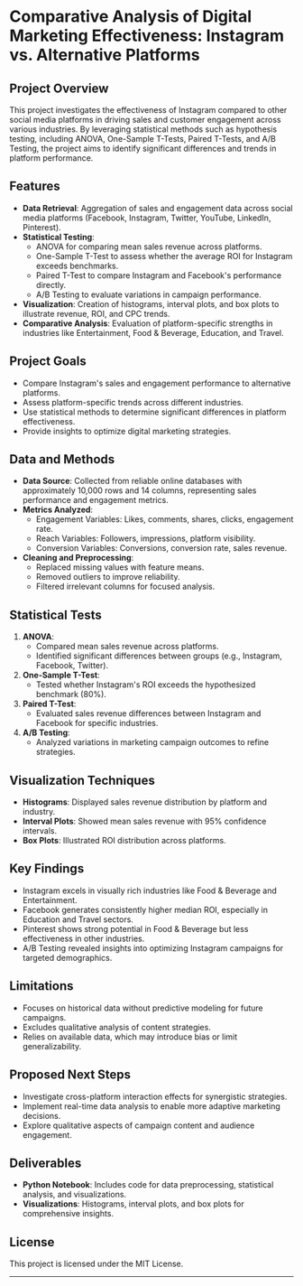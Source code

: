 # Comparative Analysis of Digital Marketing Effectiveness: Instagram vs. Alternative Platforms

## Project Overview
This project investigates the effectiveness of Instagram compared to other social media platforms in driving sales and customer engagement across various industries. By leveraging statistical methods such as hypothesis testing, including ANOVA, One-Sample T-Tests, Paired T-Tests, and A/B Testing, the project aims to identify significant differences and trends in platform performance.

## Features
- **Data Retrieval**: Aggregation of sales and engagement data across social media platforms (Facebook, Instagram, Twitter, YouTube, LinkedIn, Pinterest).
- **Statistical Testing**:
  - ANOVA for comparing mean sales revenue across platforms.
  - One-Sample T-Test to assess whether the average ROI for Instagram exceeds benchmarks.
  - Paired T-Test to compare Instagram and Facebook's performance directly.
  - A/B Testing to evaluate variations in campaign performance.
- **Visualization**: Creation of histograms, interval plots, and box plots to illustrate revenue, ROI, and CPC trends.
- **Comparative Analysis**: Evaluation of platform-specific strengths in industries like Entertainment, Food & Beverage, Education, and Travel.

## Project Goals
- Compare Instagram's sales and engagement performance to alternative platforms.
- Assess platform-specific trends across different industries.
- Use statistical methods to determine significant differences in platform effectiveness.
- Provide insights to optimize digital marketing strategies.

## Data and Methods
- **Data Source**: Collected from reliable online databases with approximately 10,000 rows and 14 columns, representing sales performance and engagement metrics.
- **Metrics Analyzed**:
  - Engagement Variables: Likes, comments, shares, clicks, engagement rate.
  - Reach Variables: Followers, impressions, platform visibility.
  - Conversion Variables: Conversions, conversion rate, sales revenue.
- **Cleaning and Preprocessing**:
  - Replaced missing values with feature means.
  - Removed outliers to improve reliability.
  - Filtered irrelevant columns for focused analysis.

## Statistical Tests
1. **ANOVA**:
   - Compared mean sales revenue across platforms.
   - Identified significant differences between groups (e.g., Instagram, Facebook, Twitter).
2. **One-Sample T-Test**:
   - Tested whether Instagram's ROI exceeds the hypothesized benchmark (80%).
3. **Paired T-Test**:
   - Evaluated sales revenue differences between Instagram and Facebook for specific industries.
4. **A/B Testing**:
   - Analyzed variations in marketing campaign outcomes to refine strategies.

## Visualization Techniques
- **Histograms**: Displayed sales revenue distribution by platform and industry.
- **Interval Plots**: Showed mean sales revenue with 95% confidence intervals.
- **Box Plots**: Illustrated ROI distribution across platforms.

## Key Findings
- Instagram excels in visually rich industries like Food & Beverage and Entertainment.
- Facebook generates consistently higher median ROI, especially in Education and Travel sectors.
- Pinterest shows strong potential in Food & Beverage but less effectiveness in other industries.
- A/B Testing revealed insights into optimizing Instagram campaigns for targeted demographics.

## Limitations
- Focuses on historical data without predictive modeling for future campaigns.
- Excludes qualitative analysis of content strategies.
- Relies on available data, which may introduce bias or limit generalizability.

## Proposed Next Steps
- Investigate cross-platform interaction effects for synergistic strategies.
- Implement real-time data analysis to enable more adaptive marketing decisions.
- Explore qualitative aspects of campaign content and audience engagement.

## Deliverables
- **Python Notebook**: Includes code for data preprocessing, statistical analysis, and visualizations.
- **Visualizations**: Histograms, interval plots, and box plots for comprehensive insights.

## License
This project is licensed under the MIT License.

---


